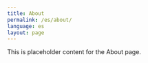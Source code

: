 ```yaml
---
title: About
permalink: /es/about/
language: es
layout: page
---
```


This is placeholder content for the About page.
